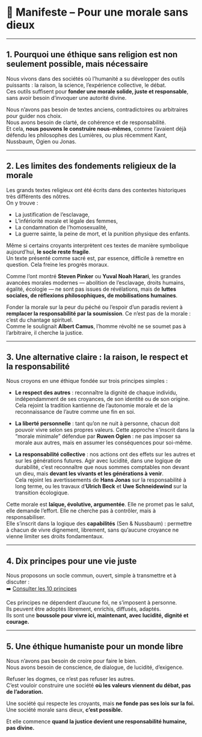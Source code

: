 # 📢 Manifeste – Pour une morale sans dieux

---

## 1. Pourquoi une éthique sans religion est non seulement possible, mais nécessaire

Nous vivons dans des sociétés où l’humanité a su développer des outils puissants : la raison, la science, l’expérience collective, le débat.  
Ces outils suffisent pour **fonder une morale solide, juste et responsable**, sans avoir besoin d’invoquer une autorité divine.

Nous n’avons pas besoin de textes anciens, contradictoires ou arbitraires pour guider nos choix.  
Nous avons besoin de clarté, de cohérence et de responsabilité.  
Et cela, **nous pouvons le construire nous-mêmes**, comme l’avaient déjà défendu les philosophes des Lumières, ou plus récemment Kant, Nussbaum, Ogien ou Jonas.

---

## 2. Les limites des fondements religieux de la morale

Les grands textes religieux ont été écrits dans des contextes historiques très différents des nôtres.  
On y trouve :

- La justification de l’esclavage,  
- L’infériorité morale et légale des femmes,  
- La condamnation de l’homosexualité,  
- La guerre sainte, la peine de mort, et la punition physique des enfants.

Même si certains croyants interprètent ces textes de manière symbolique aujourd’hui, **le socle reste fragile**.  
Un texte présenté comme sacré est, par essence, difficile à remettre en question. Cela freine les progrès moraux.

Comme l’ont montré **Steven Pinker** ou **Yuval Noah Harari**, les grandes avancées morales modernes — abolition de l’esclavage, droits humains, égalité, écologie — ne sont pas issues de révélations, mais de **luttes sociales, de réflexions philosophiques, de mobilisations humaines**.

Fonder la morale sur la peur du péché ou l’espoir d’un paradis revient à **remplacer la responsabilité par la soumission**. Ce n’est pas de la morale : c’est du chantage spirituel.  
Comme le soulignait **Albert Camus**, l’homme révolté ne se soumet pas à l’arbitraire, il cherche la justice.

---

## 3. Une alternative claire : la raison, le respect et la responsabilité

Nous croyons en une éthique fondée sur trois principes simples :

- **Le respect des autres** : reconnaître la dignité de chaque individu, indépendamment de ses croyances, de son identité ou de son origine. Cela rejoint la tradition kantienne de l’autonomie morale et de la reconnaissance de l’autre comme une fin en soi.

- **La liberté personnelle** : tant qu’on ne nuit à personne, chacun doit pouvoir vivre selon ses propres valeurs. Cette approche s’inscrit dans la “morale minimale” défendue par **Ruwen Ogien** : ne pas imposer sa morale aux autres, mais en assumer les conséquences pour soi-même.

- **La responsabilité collective** : nos actions ont des effets sur les autres et sur les générations futures. Agir avec lucidité, dans une logique de durabilité, c’est reconnaître que nous sommes comptables non devant un dieu, mais **devant les vivants et les générations à venir**.  
  Cela rejoint les avertissements de **Hans Jonas** sur la responsabilité à long terme, ou les travaux d’**Ulrich Beck** et **Uwe Schneidewind** sur la transition écologique.

Cette morale est **laïque, évolutive, argumentée**. Elle ne promet pas le salut, elle demande l’effort. Elle ne cherche pas à contrôler, mais à responsabiliser.  
Elle s’inscrit dans la logique des **capabilités** (Sen & Nussbaum) : permettre à chacun de vivre dignement, librement, sans qu’aucune croyance ne vienne limiter ses droits fondamentaux.

---

## 4. Dix principes pour une vie juste

Nous proposons un socle commun, ouvert, simple à transmettre et à discuter :  
➡️ [Consulter les 10 principes](principes.md)

Ces principes ne dépendent d’aucune foi, ne s’imposent à personne.  
Ils peuvent être adoptés librement, enrichis, diffusés, adaptés.  
Ils sont une **boussole pour vivre ici, maintenant, avec lucidité, dignité et courage.**

---

## 5. Une éthique humaniste pour un monde libre

Nous n’avons pas besoin de croire pour faire le bien.  
Nous avons besoin de conscience, de dialogue, de lucidité, d’exigence.

Refuser les dogmes, ce n’est pas refuser les autres.  
C’est vouloir construire une société **où les valeurs viennent du débat, pas de l’adoration.**

Une société qui respecte les croyants, mais **ne fonde pas ses lois sur la foi.**  
Une société morale sans dieux, **c’est possible.**

Et elle commence **quand la justice devient une responsabilité humaine, pas divine.**

